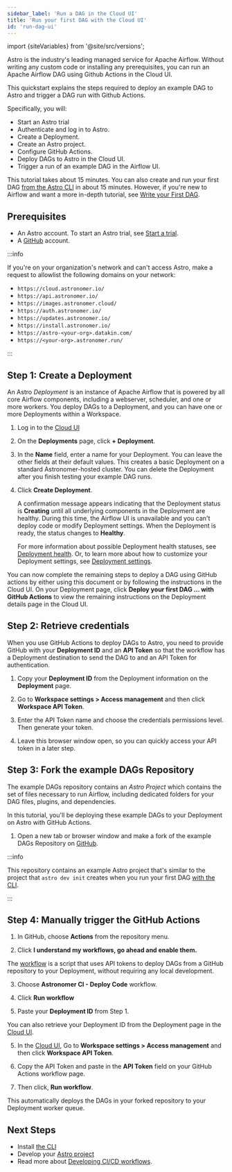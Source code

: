 ```yaml
---
sidebar_label: 'Run a DAG in the Cloud UI'
title: 'Run your first DAG with the Cloud UI'
id: 'run-dag-ui'
---
```


<head>
  <meta name="description" content="Learn how to run your first Apache Airflow DAG on Astro using the Cloud UI." />
  <meta name="og:description" content="Learn how to run your first Apache Airflow DAG on Astro using the Cloud UI." />
</head>

import {siteVariables} from '@site/src/versions';

Astro is the industry's leading managed service for Apache Airflow. Without writing any custom code or installing any prerequisites, you can run an Apache Airflow DAG using Github Actions in the Cloud UI. 

This quickstart explains the steps required to deploy an example DAG to Astro and trigger a DAG run with Github Actions.

Specifically, you will:

- Start an Astro trial
- Authenticate and log in to Astro. 
- Create a Deployment. 
- Create an Astro project.
- Configure GitHub Actions.
- Deploy DAGs to Astro in the Cloud UI.
- Trigger a run of an example DAG in the Airflow UI. 

This tutorial takes about 15 minutes. You can also create and run your first DAG [from the Astro CLI](create-first-dag.md) in about 15 minutes. However, if you're new to Airflow and want a more in-depth tutorial, see [Write your First DAG](https://docs.astronomer.io/learn/get-started-with-airflow).

## Prerequisites

- An Astro account. To start an Astro trial, see [Start a trial](trial.md).
- A [GitHub](https://docs.github.com/en/get-started/signing-up-for-github) account.

:::info

If you're on your organization's network and can't access Astro, make a request to allowlist the following domains on your network:

- `https://cloud.astronomer.io/`
- `https://api.astronomer.io/`
- `https://images.astronomer.cloud/`
- `https://auth.astronomer.io/`
- `https://updates.astronomer.io/`
- `https://install.astronomer.io/`
- `https://astro-<your-org>.datakin.com/`
- `https://<your-org>.astronomer.run/`

:::

## Step 1: Create a Deployment

An Astro _Deployment_ is an instance of Apache Airflow that is powered by all core Airflow components, including a webserver, scheduler, and one or more workers. You deploy DAGs to a Deployment, and you can have one or more Deployments within a Workspace.

1. Log in to the [Cloud UI](https://cloud.astronomer.io)

2. On the **Deployments** page, click **+ Deployment**.

3. In the **Name** field, enter a name for your Deployment. You can leave the other fields at their default values. This creates a basic Deployment on a standard Astronomer-hosted cluster. You can delete the Deployment after you finish testing your example DAG runs. 

4. Click **Create Deployment**.

    A confirmation message appears indicating that the Deployment status is **Creating** until all underlying components in the Deployment are healthy. During this time, the Airflow UI is unavailable and you can't deploy code or modify Deployment settings. When the Deployment is ready, the status changes to **Healthy**.
    
    For more information about possible Deployment health statuses, see [Deployment health](deployment-metrics.md#deployment-health). Or, to learn more about how to customize your Deployment settings, see [Deployment settings](deployment-settings.md).

You can now complete the remaining steps to deploy a DAG using GitHub actions by either using this document or by following the instructions in the Cloud UI. On your Deployment page, click **Deploy your first DAG ... with GitHub Actions** to view the remaining instructions on the Deployment details page in the Cloud UI.

## Step 2: Retrieve credentials

When you use GitHub Actions to deploy DAGs to Astro, you need to provide GitHub with your **Deployment ID** and an **API Token** so that the workflow has a Deployment destination to send the DAG to and an API Token for authentication.

1. Copy your **Deployment ID** from the Deployment information on the **Deployment** page. 

2. Go to **Workspace settings > Access management** and then click **Workspace API Token**.

3. Enter the API Token name and choose the credentials permissions level. Then generate your token.

4. Leave this browser window open, so you can quickly access your API token in a later step.

## Step 3: Fork the example DAGs Repository

The example DAGs repository contains an _Astro Project_ which contains the set of files necessary to run Airflow, including dedicated folders for your DAG files, plugins, and dependencies. 

In this tutorial, you'll be deploying these example DAGs to your Deployment on Astro with GitHub Actions.

1. Open a new tab or browser window and make a fork of the example DAGs Repository on [GitHub](https://github.com/astronomer/astro-example-dags/fork).

  :::info
  
  This repository contains an example Astro project that's similar to the project that `astro dev init` creates when you run your first DAG [with the CLI](create-first-dag.md).

  :::

## Step 4: Manually trigger the GitHub Actions

1. In GitHub, choose **Actions** from the repository menu.

2. Click **I understand my workflows, go ahead and enable them.**

  The [workflow](https://github.com/astronomer/astro-example-dags/blob/c2c63ced1923488d797ce0eba6b37f5658e92570/.github/workflows/deploy-to-astro.yaml) is a script that uses API tokens to deploy DAGs from a GitHub repository to your Deployment, without requiring any local development.

3. Choose **Astronomer CI - Deploy Code** workflow. 

4. Click **Run workflow**

4. Paste your **Deployment ID** from Step 1.

  You can also retrieve your Deployment ID from the Deployment page in the [Cloud UI](https://cloud.astronomer.io).

5. In the [Cloud UI](https://cloud.astronomer.io), Go to **Workspace settings > Access management** and then click **Workspace API Token**.

6. Copy the API Token and paste in the **API Token** field on your GitHub Actions workflow page.

7. Then click, **Run workflow**. 

This automatically deploys the DAGs in your forked repository to your Deployment worker queue. 

## Next Steps

- Install [the CLI](/astro/cli/install-cli.md)
- Develop your [Astro project](/astro/cli/run-airflow-locally)
- Read more about [Developing CI/CD workflows](set-up-ci-cd.md).
